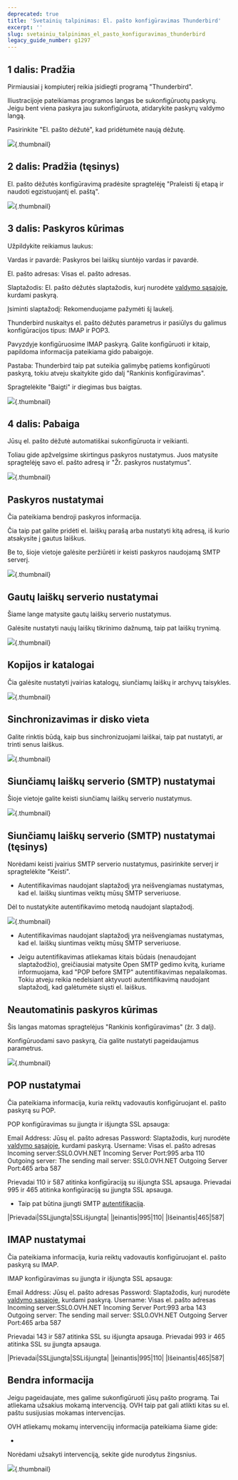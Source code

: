 ```yaml
---
deprecated: true
title: 'Svetainių talpinimas: El. pašto konfigūravimas Thunderbird'
excerpt: ''
slug: svetainiu_talpinimas_el_pasto_konfiguravimas_thunderbird
legacy_guide_number: g1297
---
```



## 1 dalis: Pradžia
Pirmiausiai į kompiuterį reikia įsidiegti programą "Thunderbird".

Iliustracijoje pateikiamas programos langas be sukonfigūruotų paskyrų. Jeigu bent viena paskyra jau sukonfigūruota, atidarykite paskyrų valdymo langą.

Pasirinkite "El. pašto dėžutė", kad pridėtumėte naują dėžutę.

![](images/img_1227.jpg){.thumbnail}


## 2 dalis: Pradžia (tęsinys)
El. pašto dėžutės konfigūravimą pradėsite spragtelėję "Praleisti šį etapą ir naudoti egzistuojantį el. paštą".

![](images/img_1228.jpg){.thumbnail}


## 3 dalis: Paskyros kūrimas
Užpildykite reikiamus laukus:

Vardas ir pavardė: Paskyros bei laiškų siuntėjo vardas ir pavardė.

El. pašto adresas: Visas el. pašto adresas.

Slaptažodis: El. pašto dėžutės slaptažodis, kurį nurodėte [valdymo sąsajoje](https://www.ovh.lt/managerv3/), kurdami paskyrą.

Įsiminti slaptažodį: Rekomenduojame pažymėti šį laukelį.

Thunderbird nuskaitys el. pašto dėžutės parametrus ir pasiūlys du galimus konfigūracijos tipus: IMAP ir POP3.

 Pavyzdyje konfigūruosime IMAP paskyrą. Galite konfigūruoti ir kitaip, papildoma informacija pateikiama gido pabaigoje.

Pastaba: Thunderbird taip pat suteikia galimybę patiems konfigūruoti paskyrą, tokiu atveju skaitykite gido dalį "Rankinis konfigūravimas".

Spragtelėkite "Baigti" ir diegimas bus baigtas.

![](images/img_1229.jpg){.thumbnail}


## 4 dalis: Pabaiga
Jūsų el. pašto dėžutė automatiškai sukonfigūruota ir veikianti.

Toliau gide apžvelgsime skirtingus paskyros nustatymus.
Juos matysite spragtelėję savo el. pašto adresą ir "Žr. paskyros nustatymus".

![](images/img_1230.jpg){.thumbnail}


## Paskyros nustatymai
Čia pateikiama bendroji paskyros informacija.

Čia taip pat galite pridėti el. laiškų parašą arba nustatyti kitą adresą, iš kurio atsakysite į gautus laiškus.

Be to, šioje vietoje galėsite peržiūrėti ir keisti paskyros naudojamą SMTP serverį.

![](images/img_1231.jpg){.thumbnail}


## Gautų laiškų serverio nustatymai
Šiame lange matysite gautų laiškų serverio nustatymus.

Galėsite nustatyti naujų laiškų tikrinimo dažnumą, taip pat laiškų trynimą.

![](images/img_1232.jpg){.thumbnail}


## Kopijos ir katalogai
Čia galėsite nustatyti įvairias katalogų, siunčiamų laiškų ir archyvų taisykles.

![](images/img_1233.jpg){.thumbnail}


## Sinchronizavimas ir disko vieta
Galite rinktis būdą, kaip bus sinchronizuojami laiškai, taip pat nustatyti, ar trinti senus laiškus.

![](images/img_1234.jpg){.thumbnail}


## Siunčiamų laiškų serverio (SMTP) nustatymai
Šioje vietoje galite keisti siunčiamų laiškų serverio nustatymus.

![](images/img_1235.jpg){.thumbnail}


## Siunčiamų laiškų serverio (SMTP) nustatymai (tęsinys)
Norėdami keisti įvairius SMTP serverio nustatymus, pasirinkite serverį ir spragtelėkite "Keisti".


- Autentifikavimas naudojant slaptažodį yra neišvengiamas nustatymas, kad el. laiškų siuntimas veiktų mūsų SMTP serveriuose.


Dėl to nustatykite autentifikavimo metodą naudojant slaptažodį.

![](images/img_1236.jpg){.thumbnail}

- Autentifikavimas naudojant slaptažodį yra neišvengiamas nustatymas, kad el. laiškų siuntimas veiktų mūsų SMTP serveriuose.

- Jeigu autentifikavimas atliekamas kitais būdais (nenaudojant slaptažodžio), greičiausiai matysite Open SMTP gedimo kvitą, kuriame informuojama, kad "POP before SMTP" autentifikavimas nepalaikomas. Tokiu atveju reikia nedelsiant aktyvuoti autentifikavimą naudojant slaptažodį, kad galėtumėte siųsti el. laiškus.




## Neautomatinis paskyros kūrimas
Šis langas matomas spragtelėjus "Rankinis konfigūravimas" (žr. 3 dalį).

Konfigūruodami savo paskyrą, čia galite nustatyti pageidaujamus parametrus.

![](images/img_1237.jpg){.thumbnail}


## POP nustatymai
Čia pateikiama informacija, kuria reiktų vadovautis konfigūruojant el. pašto paskyrą su POP.

POP konfigūravimas su įjungta ir išjungta SSL apsauga:

Email Address: Jūsų el. pašto adresas
Password: Slaptažodis, kurį nurodėte [valdymo sąsajoje](https://www.ovh.lt/managerv3/), kurdami paskyrą.
Username: Visas el. pašto adresas
Incoming server:SSL0.OVH.NET
Incoming Server Port:995 arba 110
Outgoing server: The sending mail server: SSL0.OVH.NET
Outgoing Server Port:465 arba 587

Prievadai 110 ir 587 atitinka konfigūraciją su išjungta SSL apsauga.
Prievadai 995 ir 465 atitinka konfigūraciją su įjungta SSL apsauga.



- Taip pat būtina įjungti SMTP [autentifikaciją](#parametres_des_comptes_parametres_du_serveur_sortant_smtp).


|Prievadai|SSLįjungta|SSLišjungta|
|Įeinantis|995|110|
|Išeinantis|465|587|




## IMAP nustatymai
Čia pateikiama informacija, kuria reiktų vadovautis konfigūruojant el. pašto paskyrą su IMAP.

IMAP konfigūravimas su įjungta ir išjungta SSL apsauga:

Email Address: Jūsų el. pašto adresas
Password: Slaptažodis, kurį nurodėte [valdymo sąsajoje](https://www.ovh.lt/managerv3/), kurdami paskyrą.
Username: Visas el. pašto adresas
Incoming server:SSL0.OVH.NET
Incoming Server Port:993 arba 143
Outgoing server: The sending mail server: SSL0.OVH.NET
Outgoing Server Port:465 arba 587

Prievadai 143 ir 587 atitinka SSL su išjungta apsauga.
Prievadai 993 ir 465 atitinka SSL su įjungta apsauga.

|Prievadai|SSLįjungta|SSLišjungta|
|Įeinantis|995|110|
|Išeinantis|465|587|




## Bendra informacija
Jeigu pageidaujate, mes galime sukonfigūruoti jūsų pašto programą. Tai atliekama užsakius mokamą intervenciją. OVH taip pat gali atlikti kitas su el. paštu susijusias mokamas intervencijas.

OVH atliekamų mokamų intervencijų informacija pateikiama šiame gide:


- []({legacy}1683)


Norėdami užsakyti intervenciją, sekite gide nurodytus žingsnius.

![](images/img_2501.jpg){.thumbnail}

